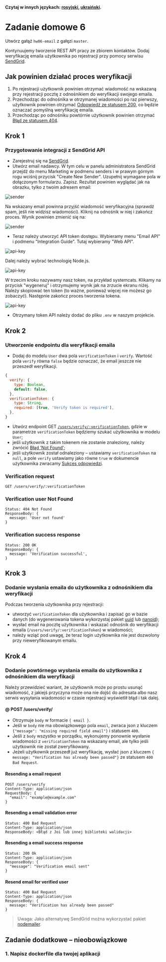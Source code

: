 **Czytaj w innych językach: [rosyjski](README.md), [ukraiński](README.ua.md).**

# Zadanie domowe 6

Utwórz gałąź `hw06-email` z gałęzi `master`.

Kontynuujemy tworzenie REST API pracy ze zbiorem kontaktów. Dodaj weryfikację emaila użytkownika po rejestracji przy pomocy serwisu [SendGrid](https://sendgrid.com/).

## Jak powinien działać proces weryfikacji

1. Po rejestracji użytkownik powinien otrzymać wiadomość na wskazaną przy rejestracji pocztę z odnośnikiem do weryfikacji swojego emaila.
2. Przechodząc do odnośnika w otrzymanej wiadomości po raz pierwszy, użytkownik powinien otrzymać [Odpowiedź ze statusem 200](#verification-success-response), co będzie oznaczać pomyślną weryfikację emaila.
3. Przechodząc po odnośniku powtórnie użytkownik powinien otrzymać [Błąd ze statusem 404](#verification-user-not-found).

## Krok 1

### Przygotowanie integracji z SendGrid API

- Zarejestruj się na [SendGrid](https://sendgrid.com/).
- Utwórz email nadawcy. W tym celu w panelu administratora SendGrid przejdź do menu Marketing w podmenu senders i w prawym górnym rogu wciśnij przycisk "Create New Sender". Uzupełnij wymagane pola w dołączonym formularzu. Zapisz. Rezultat powinien wyglądać jak na obrazku, tylko z twoim adresem email:

![sender](sender-not-verify.png)

Na wskazany email powinna przyjść wiadomość weryfikacyjna (sprawdź spam, jeśli nie widzisz wiadomości). Kliknij na odnośnik w niej i zakończ proces. Wynik powinien zmienić się na:

![sender](sender-verify.png)

- Teraz należy utworzyć API token dostępu. Wybieramy menu "Email API" i podmenu "Integration Guide". Tutaj wybieramy "Web API".

![api-key](web-api.png)

Dalej należy wybrać technologię Node.js.

![api-key](node.png)

W trzecim kroku nazywamy nasz token, na przykład systemcats. Klikamy na przycisk "wygeneruj" i otrzymujemy wynik jak na zrzucie ekranu niżej. Należy skopiować ten token (to ważne, ponieważ więcej nie możesz go zobaczyć). Następnie zakończ proces tworzenia tokena.

![api-key](api-key.png)

- Otrzymany token API należy dodać do pliku `.env` w naszym projekcie.

## Krok 2

### Utworzenie endpointu dla weryfikacji emaila

- Dodaj do modelu `User` dwa pola `verificationToken` i `verify`. Wartość pola `verify` równa `false` będzie oznaczać, że email jeszcze nie przeszedł weryfikacji.

```js
{
  verify: {
    type: Boolean,
    default: false,
  },
  verificationToken: {
    type: String,
    required: [true, 'Verify token is required'],
  },
}
```

- Utwórz endpoint GET [`/users/verify/:verificationToken`](#verification-request), gdzie w parametrze `verificationToken` będziemy szukać użytkownika w modelu `User`;
- jeśli użytkownik z takim tokenem nie zostanie znaleziony, należy zwrócić [Błąd 'Not Found'](#verification-user-not-found);
- jeśli użytkownik został odnaleziony – ustawiamy `verificationToken` na `null`, a pole `verify` ustawiamy jako równe `true` w dokumencie użytkownika zwracamy [Sukces odpowiedzi](#verification-success-response).

### Verification request

```shell
GET /users/verify/:verificationToken
```

### Verification user Not Found

```shell
Status: 404 Not Found
ResponseBody: {
  message: 'User not found'
}
```

### Verification success response

```shell
Status: 200 OK
ResponseBody: {
  message: 'Verification successful',
}
```

## Krok 3

### Dodanie wysłania emaila do użytkownika z odnośnikiem dla weryfikacji

Podczas tworzenia użytkownika przy rejestracji:

- utworzyć `verificationToken` dla użytkownika i zapisać go w bazie danych (do wygenerowania tokena wykorzystaj pakiet [uuid](https://www.npmjs.com/package/uuid) lub [nanoid](https://www.npmjs.com/package/nanoid));
- wysłać email na pocztę użytkownika i wskazać odnośnik do weryfikacji emaila (`/users/verify/:verificationToken`) w wiadomości;
- należy wziąć pod uwagę, że teraz login użytkownika nie jest dozwolony przy nieweryfikowanym emailu.

## Krok 4

### Dodanie powtórnego wysłania emaila do użytkownika z odnośnikiem dla weryfikacji

Należy przewidzieć wariant, że użytkownik może po prostu usunąć wiadomość, z jakiejś przyczyna może ona nie dojść do adresata albo nasz serwis wysyłania wiadomości w czasie rejestracji wyświetlił błąd i tak dalej.

#### @ POST /users/verify/

- Otrzymuje `body` w formacie `{ email }`.
- Jeśli w `body` nie ma obowiązkowego pola `email`, zwraca json z kluczem `{"message": "missing required field email"}` i statusem `400`. 
- Jeśli z `body` wszystko w porządku, wykonujemy ponownie wysłanie wiadomości z `verificationToken` na wskazany email, ale tylko jeśli użytkownik nie został zweryfikowany.
- Jeżeli użytkownik przeszedł już weryfikację, wysłać json z kluczem `{ message: "Verification has already been passed"}` ze statusem `400 Bad Request`.

#### Resending a email request

```shell
POST /users/verify
Content-Type: application/json
RequestBody: {
  "email": "example@example.com"
}
```

#### Resending a email validation error

```shell
Status: 400 Bad Request
Content-Type: application/json
ResponseBody: <Błąd z Joi lub innej biblioteki walidacji> 
```

#### Resending a email success response

```shell
Status: 200 Ok
Content-Type: application/json
ResponseBody: {
  "message": "Verification email sent"
}
```

#### Resend email for verified user

```shell
Status: 400 Bad Request
Content-Type: application/json
ResponseBody: {
  message: "Verification has already been passed"
}
```

> Uwaga: Jako alternatywę SendGrid można wykorzystać pakiet [nodemailer](https://www.npmjs.com/package/nodemailer).

## Zadanie dodatkowe – nieobowiązkowe

### 1. Napisz dockerfile dla twojej aplikacji

